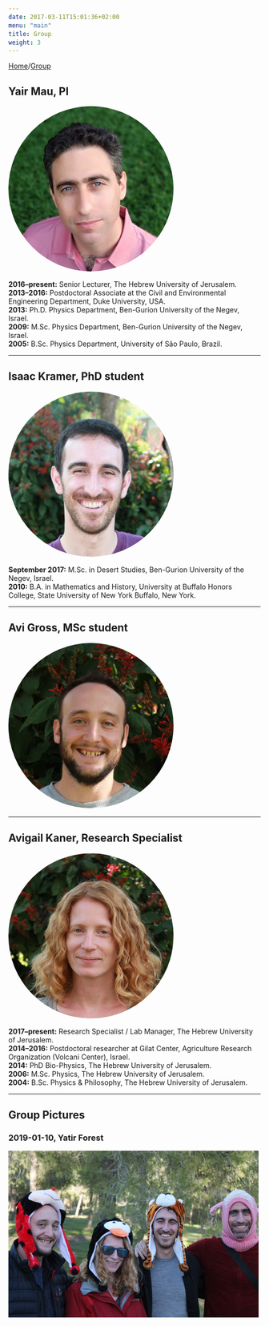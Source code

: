 ```yaml
---
date: 2017-03-11T15:01:36+02:00
menu: "main"
title: Group
weight: 3
---
```


[Home](/)/[Group](/group/)


## Yair Mau, PI
<img src="/images/yair-350x350.jpg" alt="yair" style="width: 330px;border-radius: 50%;"/>

**2016–present:** Senior Lecturer, The Hebrew University of Jerusalem.  
**2013–2016:** Postdoctoral Associate at the Civil and Environmental Engineering Department, Duke University, USA.  
**2013:** Ph.D. Physics Department, Ben-Gurion University of the Negev, Israel.  
**2009:** M.Sc. Physics Department, Ben-Gurion University of the Negev, Israel.  
**2005:** B.Sc. Physics Department, University of São Paulo, Brazil.  

---------
## Isaac Kramer, PhD student
<img src="/images/isaac-500px.jpg" alt="isaac" style="width: 330px;border-radius: 50%;"/>

**September 2017:** M.Sc. in Desert Studies, Ben-Gurion University of the Negev, Israel.  
**2010:** B.A. in Mathematics and History, University at Buffalo Honors College, State University of New York Buffalo, New York.

---------
## Avi Gross, MSc student
<img src="/images/avi-500px.jpg" alt="avi" style="width: 330px;border-radius: 50%;"/>

---------
## Avigail Kaner, Research Specialist
<img src="/images/avigail-500px.jpg" alt="avi" style="width: 330px;border-radius: 50%;"/>

**2017–present:** Research Specialist / Lab Manager, The Hebrew University of Jerusalem.  
**2014–2016:** Postdoctoral researcher at Gilat Center, Agriculture Research Organization (Volcani Center), Israel.  
**2014:** PhD Bio-Physics, The Hebrew University of Jerusalem.  
**2006:** M.Sc. Physics, The Hebrew University of Jerusalem.  
**2004:** B.Sc. Physics & Philosophy, The Hebrew University of Jerusalem.

---------
## Group Pictures

### 2019-01-10, Yatir Forest
<img src="/images/group_yatirforest_20190110.jpg" alt="avi" style="width: 500px;"/>